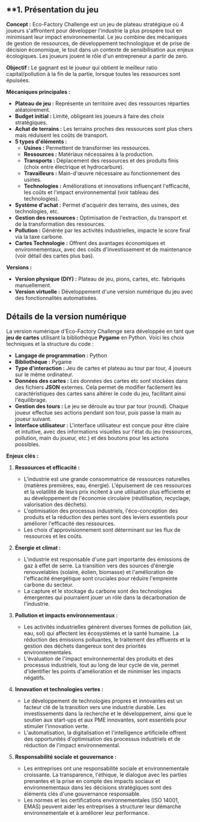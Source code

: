 ## **1. Présentation du jeu


**Concept :** Eco-Factory Challenge est un jeu de plateau stratégique où 4 joueurs s'affrontent pour développer l'industrie la plus prospère tout en minimisant leur impact environnemental. Le jeu combine des mécaniques de gestion de ressources, de développement technologique et de prise de décision économique, le tout dans un contexte de sensibilisation aux enjeux écologiques. Les joueurs jouent le rôle d'un entrepreneur a partir de zero. 

**Objectif :**  Le gagnant est le joueur qui obtient le meilleur ratio capital/pollution à la fin de la partie, lorsque toutes les ressources sont épuisées.

**Mécaniques principales :**

*   **Plateau de jeu :** Représente un territoire avec des ressources réparties aléatoirement.
*   **Budget initial :** Limité, obligeant les joueurs à faire des choix stratégiques.
*   **Achat de terrains :** Les terrains proches des ressources sont plus chers mais réduisent les coûts de transport.
*   **5 types d'éléments :**
    *   **Usines :** Permettent de transformer les ressources.
    *   **Ressources :** Matériaux nécessaires à la production.
    *   **Transports :** Déplacement des ressources et des produits finis (choix entre électrique et hydrocarbure).
    *   **Travailleurs :** Main-d'œuvre nécessaire au fonctionnement des usines.
    *   **Technologies :** Améliorations et innovations influençant l'efficacité, les coûts et l'impact environnemental (voir tableau des technologies).
*   **Système d'achat :** Permet d'acquérir des terrains, des usines, des technologies, etc.
*   **Gestion des ressources :** Optimisation de l'extraction, du transport et de la transformation des ressources.
*   **Pollution :** Générée par les activités industrielles, impacte le score final via la taxe carbone.
*   **Cartes Technologie :** Offrent des avantages économiques et environnementaux, avec des coûts d'investissement et de maintenance (voir détail des cartes plus bas).

**Versions :**

*   **Version physique (DIY) :** Plateau de jeu, pions, cartes, etc. fabriqués manuellement.
*   **Version virtuelle :** Développement d'une version numérique du jeu avec des fonctionnalités automatisées.


## **Détails de la version numérique**

La version numérique d'Eco-Factory Challenge sera développée en tant que **jeu de cartes** utilisant la bibliothèque **Pygame** en Python. Voici les choix techniques et la structure du code :

*   **Langage de programmation :** Python
*   **Bibliothèque :** Pygame
*   **Type d'interaction :** Jeu de cartes et plateau au tour par tour, 4 joueurs sur le même ordinateur.
*   **Données des cartes :** Les données des cartes etc sont stockées dans des fichiers **JSON** externes. Cela permet de modifier facilement les caractéristiques des cartes sans altérer le code du jeu, facilitant ainsi l'équilibrage.
*   **Gestion des tours :** Le jeu se déroule au tour par tour (round). Chaque joueur effectue ses actions pendant son tour, puis passe la main au joueur suivant.
*   **Interface utilisateur :** L'interface utilisateur est conçue pour être claire et intuitive, avec des informations visuelles sur l'état du jeu (ressources, pollution, main du joueur, etc.) et des boutons pour les actions possibles.

**Enjeux clés :**

1. **Ressources et efficacité :**
    *   L'industrie est une grande consommatrice de ressources naturelles (matières premières, eau, énergie). L'épuisement de ces ressources et la volatilité de leurs prix incitent à une utilisation plus efficiente et au développement de l'économie circulaire (réutilisation, recyclage, valorisation des déchets).
    *   L'optimisation des processus industriels, l'éco-conception des produits et la réduction des pertes sont des leviers essentiels pour améliorer l'efficacité des ressources.
    *   Les choix d'approvisionnement sont déterminant sur les flux de ressources et les coûts.

2. **Énergie et climat :**
    *   L'industrie est responsable d'une part importante des émissions de gaz à effet de serre. La transition vers des sources d'énergie renouvelables (solaire, éolien, biomasse) et l'amélioration de l'efficacité énergétique sont cruciales pour réduire l'empreinte carbone du secteur.
    *   La capture et le stockage du carbone sont des technologies émergentes qui pourraient jouer un rôle dans la décarbonation de l'industrie.

3. **Pollution et impacts environnementaux :**
    *   Les activités industrielles génèrent diverses formes de pollution (air, eau, sol) qui affectent les écosystèmes et la santé humaine. La réduction des émissions polluantes, le traitement des effluents et la gestion des déchets dangereux sont des priorités environnementales.
    *   L'évaluation de l'impact environnemental des produits et des processus industriels, tout au long de leur cycle de vie, permet d'identifier les points d'amélioration et de minimiser les impacts négatifs.

4. **Innovation et technologies vertes :**
    *   Le développement de technologies propres et innovantes est un facteur clé de la transition vers une industrie durable. Les investissements dans la recherche et le développement, ainsi que le soutien aux start-ups et aux PME innovantes, sont essentiels pour stimuler l'innovation verte.
    *   L'automatisation, la digitalisation et l'intelligence artificielle offrent des opportunités d'optimisation des processus industriels et de réduction de l'impact environnemental.

5. **Responsabilité sociale et gouvernance :**
    *   Les entreprises ont une responsabilité sociale et environnementale croissante. La transparence, l'éthique, le dialogue avec les parties prenantes et la prise en compte des impacts sociaux et environnementaux dans les décisions stratégiques sont des éléments clés d'une gouvernance responsable.
    *   Les normes et les certifications environnementales (ISO 14001, EMAS) peuvent aider les entreprises à structurer leur démarche environnementale et à améliorer leur performance.
